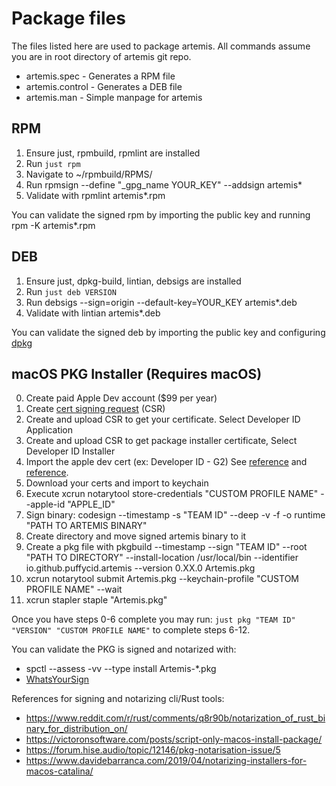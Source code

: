 # Package files

The files listed here are used to package artemis. All commands assume you are in root directory of artemis git repo.

- artemis.spec - Generates a RPM file
- artemis.control - Generates a DEB file
- artemis.man - Simple manpage for artemis

## RPM
1. Ensure just, rpmbuild, rpmlint are installed
2. Run `just rpm`
3. Navigate to ~/rpmbuild/RPMS/
4. Run rpmsign --define "_gpg_name YOUR_KEY" --addsign artemis*
5. Validate with rpmlint artemis*.rpm

You can validate the signed rpm by importing the public key and running rpm -K artemis*.rpm

## DEB
1. Ensure just, dpkg-build, lintian, debsigs are installed
2. Run `just deb VERSION`
3. Run debsigs --sign=origin --default-key=YOUR_KEY artemis*.deb
4. Validate with lintian artemis*.deb

You can validate the signed deb by importing the public key and configuring [dpkg](https://stackoverflow.com/questions/78421733/how-do-you-sign-and-verify-a-deb-file-using-debsigs-and-debsig-verify)

## macOS PKG Installer (Requires macOS)
0. Create paid Apple Dev account ($99 per year)
1. Create [cert signing request](https://developer.apple.com/help/account/certificates/create-a-certificate-signing-request) (CSR)
2. Create and upload CSR to get your certificate. Select Developer ID Application
3. Create and upload CSR to get package installer certificate, Select Developer ID Installer
4. Import the apple dev cert (ex: Developer ID - G2) See [reference](https://blog.verslu.is/app-publishing/unable-to-build-chain-for-self-signed-root/) and [reference](https://www.apple.com/certificateauthority/).
5. Download your certs and import to keychain
6. Execute xcrun notarytool store-credentials "CUSTOM PROFILE NAME" --apple-id "APPLE_ID"
7. Sign binary: codesign --timestamp -s "TEAM ID" --deep -v -f -o runtime "PATH TO ARTEMIS BINARY"
8. Create directory and move signed artemis binary to it
9. Create a pkg file with pkgbuild --timestamp --sign "TEAM ID" --root "PATH TO DIRECTORY" --install-location /usr/local/bin --identifier io.github.puffycid.artemis --version 0.XX.0 Artemis.pkg
11. xcrun notarytool submit Artemis.pkg --keychain-profile "CUSTOM PROFILE NAME" --wait
12. xcrun stapler staple "Artemis.pkg"

Once you have steps 0-6 complete you may run: `just pkg "TEAM ID" "VERSION" "CUSTOM PROFILE NAME"` to complete steps 6-12.  

You can validate the PKG is signed and notarized with:
- spctl --assess -vv --type install Artemis-*.pkg
- [WhatsYourSign](https://objective-see.org/products/whatsyoursign.html)

References for signing and notarizing cli/Rust tools:
- https://www.reddit.com/r/rust/comments/q8r90b/notarization_of_rust_binary_for_distribution_on/
- https://victoronsoftware.com/posts/script-only-macos-install-package/
- https://forum.hise.audio/topic/12146/pkg-notarisation-issue/5
- https://www.davidebarranca.com/2019/04/notarizing-installers-for-macos-catalina/